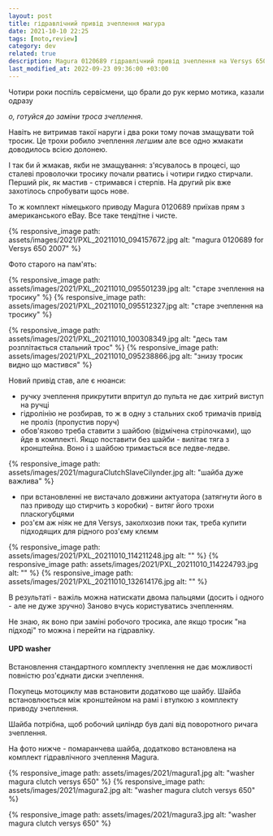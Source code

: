 ```yaml
---
layout: post
title: гідравлічний привід зчеплення магура
date: 2021-10-10 22:25 
tags: [moto,review]
category: dev
related: true
description: Magura 0120689 гідравлічний привід зчеплення на Versys 650 2007
last_modified_at: 2022-09-23 09:36:00 +03:00
---
```


Чотири роки поспіль сервісмени, що брали до рук кермо мотика, казали одразу 

_о, готуйся до заміни троса зчеплення_. 

Навіть не витримав такої наруги і два роки тому почав змащувати той тросик. 
Це трохи робило зчеплення _легшим_ але все одно жмакати доводилось всією долонею. 

І так би й жмакав, якби не змащування: 
з'ясувалось в процесі, що сталеві проволочки тросику почали рватись і чотири гидко стирчали. 
Перший рік, як мастив - стримався і стерпів. 
На другий рік вже захотілось спробувати щось нове.

То ж комплект німецького приводу Magura 0120689 приїхав прям з американського eBay.
Все таке тендітне і чисте. 

{% responsive_image path: assets/images/2021/PXL_20211010_094157672.jpg alt: "magura 0120689 for Versys 650 2007" %}

Фото старого на пам'ять:

{% responsive_image path: assets/images/2021/PXL_20211010_095501239.jpg alt: "старе зчеплення на тросику" %}
{% responsive_image path: assets/images/2021/PXL_20211010_095512327.jpg alt: "старе зчеплення на тросику" %}

{% responsive_image path: assets/images/2021/PXL_20211010_100308349.jpg alt: "десь там розплітається стальний трос" %}
{% responsive_image path: assets/images/2021/PXL_20211010_095238866.jpg alt: "знизу тросик видно що мастився" %}

Новий привід став, але є нюанси:
* ручку зчеплення прикрутити впритул до пульта не дає хитрий виступ на ручці
* гідролінію не розбирав, то ж в одну з стальних скоб тримачів привід не проліз (пропустив поруч)
* обов'язково треба ставити з шайбою (відмічена стрілочками), що йде в комплекті. 
  Якщо поставити без шайби - вилітає тяга з кронштейна. 
  Воно і з шайбою тримається все ледве-ледве.
  
{% responsive_image path: assets/images/2021/maguraClutchSlaveCilynder.jpg alt: "шайба дуже важлива" %}

* при встановленні не вистачало довжини актуатора (затягнути його в паз приводу що стирчить з коробки) - витяг його трохи пласкогубцями 
* роз'єм аж ніяк не для Versys, заколхозив поки так, треба купити підходящих для рідного роз'єму клємм
  
{% responsive_image path: assets/images/2021/PXL_20211010_114211248.jpg alt: "" %}
{% responsive_image path: assets/images/2021/PXL_20211010_114224793.jpg alt: "" %}
{% responsive_image path: assets/images/2021/PXL_20211010_132614176.jpg alt: "" %}

В результаті - важіль можна натискати двома пальцями (досить і одного - але не дуже зручно)
Заново вчусь користуватись зчепленням.

Не знаю, як воно при заміні робочого тросика, але якщо тросик "на підході" то можна і перейти на гідравліку.

#### UPD washer
Встановлення стандартного комплекту зчеплення не дає можливості повністю роз'єднати диски зчеплення.

Покупець мотоциклу мав встановити додатково ще шайбу. 
Шайба встановлюється між кронштейном на рамі і втулкою з комплекту приводу зчеплення.

Шайба потрібна, щоб робочий циліндр був далі від поворотного ричага зчеплення.

На фото нижче - помаранчева шайба, додатково встановлена на комплект гідравлічного зчеплення Magura.

{% responsive_image path: assets/images/2021/magura1.jpg alt: "washer magura clutch versys 650" %}
{% responsive_image path: assets/images/2021/magura2.jpg alt: "washer magura clutch versys 650" %}
 
{% responsive_image path: assets/images/2021/magura3.jpg alt: "washer magura clutch versys 650" %}
 
